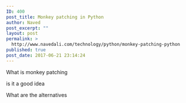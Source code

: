 ```yaml
---
ID: 400
post_title: Monkey patching in Python
author: Naved
post_excerpt: ""
layout: post
permalink: >
  http://www.navedali.com/technology/python/monkey-patching-python
published: true
post_date: 2017-06-21 23:14:24
---
```

What is monkey patching

is it a good idea

What are the alternatives

&nbsp;